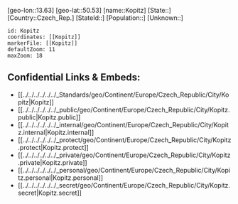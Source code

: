 ﻿---
location: [50.53,13.63]
mapzoom: [7,12] 
mapmarker: city 
type: City
tags:
- geo/City


SpocWebEntityId: 31567
isDeleted: false
confidential: public

---
[geo-lon::13.63]
[geo-lat::50.53]
[name::Kopitz]
[State::]
[Country::Czech_Rep.]
[StateId::]
[Population::]
[Unknown::]


```leaflet
id: Kopitz
coordinates: [[Kopitz]]
markerFile: [[Kopitz]]
defaultZoom: 11 
maxZoom: 18
```


## Confidential Links & Embeds: 
- [[../../../../../../_Standards/geo/Continent/Europe/Czech_Republic/City/Kopitz|Kopitz]] 
- [[../../../../../../_public/geo/Continent/Europe/Czech_Republic/City/Kopitz.public|Kopitz.public]] 
- [[../../../../../../_internal/geo/Continent/Europe/Czech_Republic/City/Kopitz.internal|Kopitz.internal]] 
- [[../../../../../../_protect/geo/Continent/Europe/Czech_Republic/City/Kopitz.protect|Kopitz.protect]] 
- [[../../../../../../_private/geo/Continent/Europe/Czech_Republic/City/Kopitz.private|Kopitz.private]] 
- [[../../../../../../_personal/geo/Continent/Europe/Czech_Republic/City/Kopitz.personal|Kopitz.personal]] 
- [[../../../../../../_secret/geo/Continent/Europe/Czech_Republic/City/Kopitz.secret|Kopitz.secret]] 
